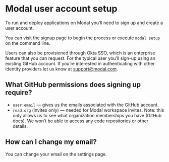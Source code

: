 # Modal user account setup

To run and deploy applications on Modal you’ll need to sign up and create a
user account.

You can visit the signup page to begin the process or execute `modal setup` on
the command line.

Users can also be provisioned through Okta SSO, which is an enterprise feature
that you can request. For the typical user you’ll sign-up using an existing
GitHub account. If you’re interested in authenticating with other identity
providers let us know at support@modal.com.

## What GitHub permissions does signing up require?

  * `user:email` — gives us the emails associated with the GitHub account.
  * `read:org` (invites only) — needed for Modal workspace invites. Note: this only allows us to see what organization memberships you have (GitHub docs). We won’t be able to access any code repositories or other details.

## How can I change my email?

You can change your email on the settings page.

